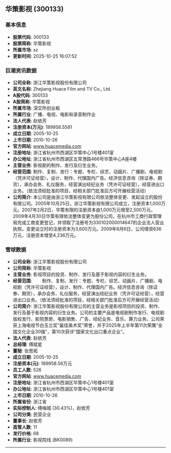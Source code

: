 ## 华策影视 (300133)

### 基本信息

- **股票代码**: 300133
- **股票简称**: 华策影视
- **所属市场**: sz
- **更新时间**: 2025-10-25 16:07:52

### 巨潮资讯数据

- **公司全称**: 浙江华策影视股份有限公司
- **英文名称**: Zhejiang Huace Film and TV Co., Ltd.
- **A股代码**: 300133
- **A股简称**: 华策影视
- **所属市场**: 深交所创业板
- **所属行业**: 广播、电视、电影和录音制作业
- **法人代表**: 赵依芳
- **注册资本(万元)**: 189958.5581
- **成立日期**: 2005-10-25
- **上市日期**: 2010-10-26
- **官方网站**: www.huacemedia.com
- **注册地址**: 浙江省杭州市西湖区华策中心1号楼401室
- **办公地址**: 浙江省杭州市西湖区五常港路466号华策中心A座4楼
- **主营业务**: 影视剧的制作、发行及衍生业务。
- **经营范围**: 制作、复制、发行：专题、专栏、综艺、动画片、广播剧、电视剧（凭许可证经营），设计、制作、代理国内广告。经济信息咨询（除证券、期货），承办会务、礼仪服务，经营演出经纪业务（凭许可证经营），经营进出口业务。（依法须经批准的项目，经相关部门批准后方可开展经营活动）
- **公司简介**: 本公司是由浙江华策影视有限公司依法整体变更、发起设立的股份有限公司。2005年10月25日，浙江华策影视有限公司成立，注册资本1,000万元。2007年2月2日，华策有限的注册资本由1,000万元增至2,500万元，2009年4月30日华策有限依法整体变更为股份公司，在杭州市工商行政管理局完成工商变更登记，并领取了注册号为330102000014647的企业法人营业执照，变更设立时的注册资本为3,600万元。2009年8月6日，公司增资636万元，注册资本增至4,236万元。

### 雪球数据

- **公司全称**: 浙江华策影视股份有限公司
- **公司简称**: 华策影视
- **主营业务**: 影视项目的投资、制作、发行及基于影视内容的衍生业务。
- **经营范围**: 　　制作、复制、发行：专题、专栏、综艺、动画片、广播剧、电视剧（凭许可证经营），设计、制作、代理国内广告。经济信息咨询（除证券、期货），承办会务、礼仪服务，经营演出经纪业务（凭许可证经营），经营进出口业务。（依法须经批准的项目，经相关部门批准后方可开展经营活动）
- **公司简介**: 浙江华策影视股份有限公司的主营业务是影视项目的投资、制作、发行及基于影视内容的衍生业务。公司的主要产品是电视剧制作发行、电视剧版权发行、影院票房、电影销售、广告、经纪业务、音乐、算力业务。公司荣获上海电视节白玉兰奖“最佳美术奖”荣誉，并于2025年上半年第11次荣膺“全国文化企业30强”，第10次获评“国家文化出口重点企业”。
- **法人代表**: 赵依芳
- **总经理**: 傅斌星
- **董秘**: 张思拓
- **成立日期**: 2005-10-25
- **注册资本(元)**: 189958.56万元
- **员工人数**: 526
- **官方网站**: www.huacemedia.com
- **注册地址**: 浙江省杭州市西湖区华策中心1号楼401室
- **办公地址**: 浙江省杭州市西湖区华策中心1号楼401室
- **上市日期**: 2010-10-26
- **所属省份**: 浙江省
- **实际控制人**: 傅梅城 (30.43%)，赵依芳
- **公司分类**: 民营企业
- **董事长**: 赵依芳
- **高管人数**: 11
- **发行价格**: 68
- **所属行业**: 影视院线 (BK0089)

---